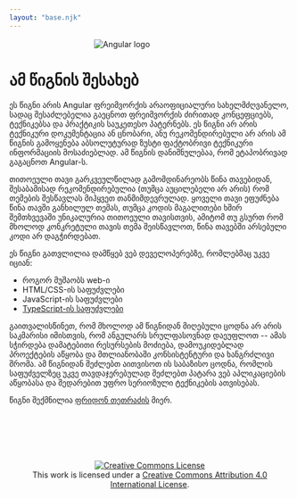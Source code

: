 ```yaml
---
layout: "base.njk"
---
```


<img src="./assets/logo.png" alt="Angular logo" style="max-width: 200px; display: block; margin: 1rem auto 0 auto;" />

# ამ წიგნის შესახებ

ეს წიგნი არის Angular ფრეიმვორქის არაოფიციალური სახელმძღვანელო, სადაც
შესაძლებელია გაეცნოთ ფრეიმვორქის ძირითად კონცეფციებს, ტექნიკებსა და პრაქტიკის
საუკეთესო პატერნებს. ეს წიგნი არ არის ტექნიკური დოკუმენტაცია ან ცნობარი, ანუ რეკომენდირებული
არ არის ამ წიგნის გამოყენება აბსოლუტურად ზუსტი ფაქტობრივი ტექნიკური ინფორმაციის
მოსაძიებლად. ამ წიგნის დანიშნულებაა, რომ ეტაპობრივად გაგაცნოთ Angular-ს.

თითოეული თავი გარკვეულწილად გამომდინარეობს წინა თავებიდან, შესაბამისად რეკომენდირებულია
(თუმცა აუცილებელი არ არის) რომ თემების შესწავლას მიჰყვეთ თანმიმდევრულად. ყოველი თავი
ეფუძნება წინა თავში განხილულ თემას, თუმცა კოდის მაგალითები ხშირ შემთხვევაში უნიკალურია
თითოეული თავისთვის, ამიტომ თუ გსურთ რომ მხოლოდ კონკრეტული თავის თემა შეისწავლოთ,
წინა თავებში არსებული კოდი არ დაგჭირდებათ.

ეს წიგნი გათვლილია დამწყებ ვებ დეველოპერებზე, რომლებმაც უკვე იციან:

- როგორ მუშაობს web-ი
- HTML/CSS-ის საფუძვლები
- JavaScript-ის საფუძვლები
- [TypeScript-ის საფუძვლები](./typescript/)

გაითვალისწინეთ, რომ მხოლოდ ამ წიგნიდან მიღებული ცოდნა არ არის საკმარისი იმისთვის,
რომ ანგულარს სრულფასოვნად დაეუფლოთ -- ამას სჭირდება დამატებითი რესურსების მოძიება,
დამოუკიდებლად პროექტების აწყობა და მთლიანობაში კონსისტენტური და ხანგრძლივი შრომა.
ამ წიგნიდან შეძლებთ აითვისოთ ის საბაზისო ცოდნა, რომლის საფუძველზეც უკვე თავდაჯერებულად
შეძლებთ პატარა ვებ აპლიკაციების აწყობასა და შედარებით უფრო სერიოზული ტექნიკების ათვისებას.

წიგნი შექმნილია [ფრიდონ თეთრაძის](https://pridontetradze.com) მიერ.

<div style="text-align: center; margin-top: 100px;">
<a rel="license" href="http://creativecommons.org/licenses/by/4.0/"><img alt="Creative Commons License" style="border-width:0" src="https://i.creativecommons.org/l/by/4.0/88x31.png" /></a><br />This work is licensed under a <a rel="license" href="http://creativecommons.org/licenses/by/4.0/">Creative Commons Attribution 4.0 International License</a>.
</div>
